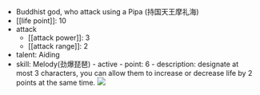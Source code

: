 - Buddhist god, who attack using a Pipa (持国天王摩礼海)
- [[life point]]: 10
- attack
  - [[attack power]]: 3
  - [[attack range]]: 2
- talent: Aiding
- skill: Melody(劲爆琵琶) - active - point: 6 - description: designate at most 3 characters, you can allow them to increase or decrease life by 2 points at the same time.
  ![](https://imgsa.baidu.com/forum/w%3D580/sign=dd4db163aeec08fa260013af69ef3d4d/5876ae99a9014c0844483d79047b02087af4f449.jpg)
